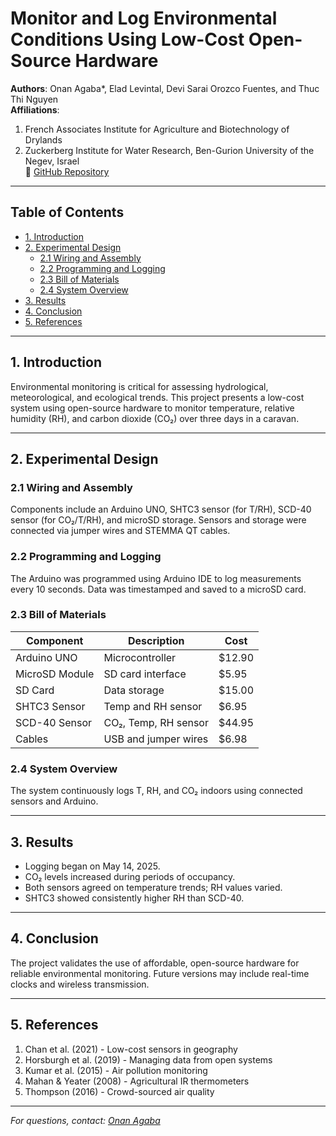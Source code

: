 # Monitor and Log Environmental Conditions Using Low-Cost Open-Source Hardware

**Authors**: Onan Agaba\*, Elad Levintal, Devi Sarai Orozco Fuentes, and Thuc Thi Nguyen  
**Affiliations**:  
1. French Associates Institute for Agriculture and Biotechnology of Drylands  
2. Zuckerberg Institute for Water Research, Ben-Gurion University of the Negev, Israel  
🔗 [GitHub Repository](https://github.com/OnanAgaba/monitor-and-log-environmental-conditions)

---

## Table of Contents

- [1. Introduction](#1-introduction)
- [2. Experimental Design](#2-experimental-design)
  - [2.1 Wiring and Assembly](#21-wiring-and-assembly)
  - [2.2 Programming and Logging](#22-programming-and-logging)
  - [2.3 Bill of Materials](#23-bill-of-materials)
  - [2.4 System Overview](#24-system-overview)
- [3. Results](#3-results)
- [4. Conclusion](#4-conclusion)
- [5. References](#5-references)

---

## 1. Introduction

Environmental monitoring is critical for assessing hydrological, meteorological, and ecological trends. This project presents a low-cost system using open-source hardware to monitor temperature, relative humidity (RH), and carbon dioxide (CO₂) over three days in a caravan.

---

## 2. Experimental Design

### 2.1 Wiring and Assembly

Components include an Arduino UNO, SHTC3 sensor (for T/RH), SCD-40 sensor (for CO₂/T/RH), and microSD storage. Sensors and storage were connected via jumper wires and STEMMA QT cables.

### 2.2 Programming and Logging

The Arduino was programmed using Arduino IDE to log measurements every 10 seconds. Data was timestamped and saved to a microSD card.

### 2.3 Bill of Materials

| Component          | Description                                | Cost   |
|-------------------|--------------------------------------------|--------|
| Arduino UNO        | Microcontroller                            | $12.90 |
| MicroSD Module     | SD card interface                          | $5.95  |
| SD Card            | Data storage                               | $15.00 |
| SHTC3 Sensor       | Temp and RH sensor                         | $6.95  |
| SCD-40 Sensor      | CO₂, Temp, RH sensor                       | $44.95 |
| Cables             | USB and jumper wires                       | $6.98  |

### 2.4 System Overview

The system continuously logs T, RH, and CO₂ indoors using connected sensors and Arduino.

---

## 3. Results

- Logging began on May 14, 2025.
- CO₂ levels increased during periods of occupancy.
- Both sensors agreed on temperature trends; RH values varied.
- SHTC3 showed consistently higher RH than SCD-40.

---

## 4. Conclusion

The project validates the use of affordable, open-source hardware for reliable environmental monitoring. Future versions may include real-time clocks and wireless transmission.

---

## 5. References

1. Chan et al. (2021) - Low-cost sensors in geography  
2. Horsburgh et al. (2019) - Managing data from open systems  
3. Kumar et al. (2015) - Air pollution monitoring  
4. Mahan & Yeater (2008) - Agricultural IR thermometers  
5. Thompson (2016) - Crowd-sourced air quality

---

*For questions, contact: [Onan Agaba](mailto:onan.agaba@example.com)*
